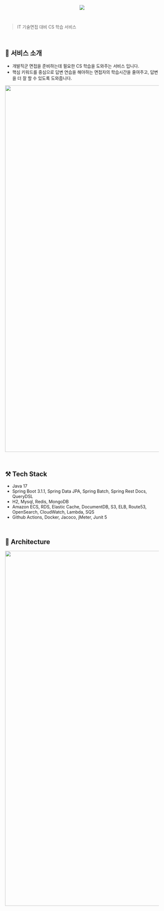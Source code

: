 <div align="center">
  <img src="https://github.com/SWM14-Lito/lito-server/assets/88089316/1659c2ba-07a0-4c74-ba4f-40f60f2291a2">
</div>

&nbsp;
> IT 기술면접 대비 CS 학습 서비스

&nbsp;
## 📝 서비스 소개
- 개발직군 면접을 준비하는데 필요한 CS 학습을 도와주는 서비스 입니다.
- 핵심 키워드를 중심으로 답변 연습을 해야하는 면접자의 학습시간을 줄여주고, 답변을 더 잘 할 수 있도록 도와줍니다.

<div align="center">
  <img width="1200" alt="learningit-screen" src="https://github.com/SWM14-Lito/lito-server/assets/88089316/3ed85cb2-092a-4c3b-957e-ef65a3fa775e">
</div>

&nbsp;
&nbsp;

## ⚒  Tech Stack
- Java 17
- Spring Boot 3.1.1, Spring Data JPA, Spring Batch, Spring Rest Docs, QueryDSL
- H2, Mysql, Redis, MongoDB
- Amazon ECS, RDS, Elastic Cache, DocumentDB, S3, ELB, Route53, OpenSearch, CloudWatch, Lambda, SQS
- Github Actions, Docker, Jacoco, jMeter, Junit 5

&nbsp;
&nbsp;

## 🏢 Architecture
<div align="center">
  <img width="1162" alt="learningit-architecture" src="https://github.com/SWM14-Lito/lito-server/assets/88089316/56ec8297-58a6-4e2d-b11a-f476bbc131ad">
</div>
